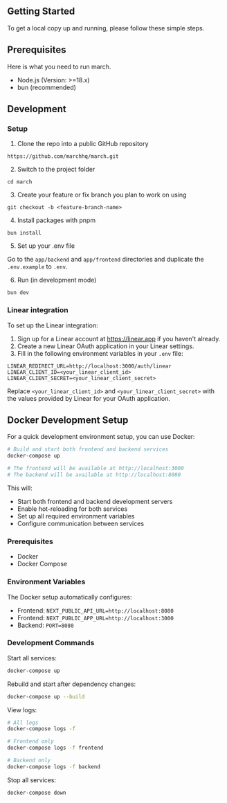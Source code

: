 ## Getting Started

To get a local copy up and running, please follow these simple steps.

## Prerequisites

Here is what you need to run march.

- Node.js (Version: >=18.x)
- bun (recommended)

## Development

### Setup

1. Clone the repo into a public GitHub repository

```
https://github.com/marchhq/march.git

```

2. Switch to the project folder

```
cd march
```

3. Create your feature or fix branch you plan to work on using

```
git checkout -b <feature-branch-name>
```

4. Install packages with pnpm

```
bun install

```

5. Set up your .env file

Go to the `app/backend` and `app/frontend` directories and duplicate the `.env.example` to `.env`.

6. Run (in development mode)

```
bun dev

```

### Linear integration

To set up the Linear integration:

1. Sign up for a Linear account at https://linear.app if you haven't already.
2. Create a new Linear OAuth application in your Linear settings.
3. Fill in the following environment variables in your `.env` file:

```
LINEAR_REDIRECT_URL=http://localhost:3000/auth/linear
LINEAR_CLIENT_ID=<your_linear_client_id>
LINEAR_CLIENT_SECRET=<your_linear_client_secret>
```

Replace `<your_linear_client_id>` and `<your_linear_client_secret>` with the values provided by Linear for your OAuth application.

## Docker Development Setup

For a quick development environment setup, you can use Docker:

```bash
# Build and start both frontend and backend services
docker-compose up

# The frontend will be available at http://localhost:3000
# The backend will be available at http://localhost:8080
```

This will:
- Start both frontend and backend development servers
- Enable hot-reloading for both services
- Set up all required environment variables
- Configure communication between services

### Prerequisites
- Docker
- Docker Compose

### Environment Variables
The Docker setup automatically configures:
- Frontend: `NEXT_PUBLIC_API_URL=http://localhost:8080`
- Frontend: `NEXT_PUBLIC_APP_URL=http://localhost:3000`
- Backend: `PORT=8080`

### Development Commands

Start all services:
```bash
docker-compose up
```

Rebuild and start after dependency changes:
```bash
docker-compose up --build
```

View logs:
```bash
# All logs
docker-compose logs -f

# Frontend only
docker-compose logs -f frontend

# Backend only
docker-compose logs -f backend
```

Stop all services:
```bash
docker-compose down
```

